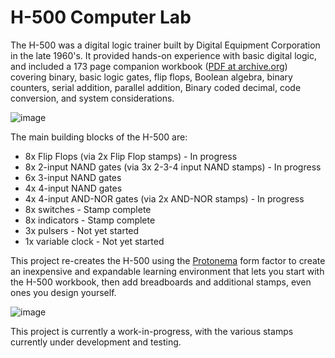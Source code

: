 H-500 Computer Lab
==================

The H-500 was a digital logic trainer built by Digital Equipment Corporation in the late 1960's. It provided hands-on experience with basic digital logic, and included a 173 page companion workbook ([PDF at archive.org](https://archive.org/details/bitsavers_dechandboobWorkbook1969_6837997)) covering binary, basic logic gates, flip flops, Boolean algebra, binary counters, serial addition, parallel addition, Binary coded decimal, code conversion, and system considerations.

![image](https://github.com/dslik/h-500/assets/5757591/d6370417-bdbe-4da1-8e97-4482c335f0a3)

The main building blocks of the H-500 are:

* 8x Flip Flops (via 2x Flip Flop stamps) - In progress
* 8x 2-input NAND gates (via 3x 2-3-4 input NAND stamps) - In progress
* 6x 3-input NAND gates 
* 4x 4-input NAND gates
* 4x 4-input AND-NOR gates (via 2x AND-NOR stamps) - In progress
* 8x switches - Stamp complete
* 8x indicators - Stamp complete
* 3x pulsers - Not yet started
* 1x variable clock - Not yet started

This project re-creates the H-500 using the [Protonema](https://github.com/dslik/protonema) form factor to create an inexpensive and expandable learning environment that lets you start with the H-500 workbook, then add breadboards and additional stamps, even ones you design yourself.

![image](https://github.com/dslik/h-500/assets/5757591/5a7c5f6c-fb1e-40c7-8a0a-15ed9caddb03)

This project is currently a work-in-progress, with the various stamps currently under development and testing.
